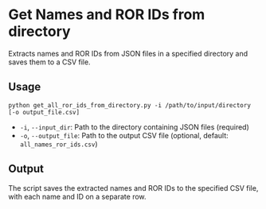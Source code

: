 # Get Names and ROR IDs from directory

Extracts names and ROR IDs from JSON files in a specified directory and saves them to a CSV file.

## Usage

```
python get_all_ror_ids_from_directory.py -i /path/to/input/directory [-o output_file.csv]
```

- `-i`, `--input_dir`: Path to the directory containing JSON files (required)
- `-o`, `--output_file`: Path to the output CSV file (optional, default: `all_names_ror_ids.csv`)

## Output

The script saves the extracted names and ROR IDs to the specified CSV file, with each name and ID on a separate row.